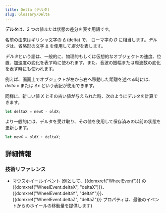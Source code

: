 ```yaml
---
title: Delta (デルタ)
slug: Glossary/Delta
---
```

**デルタ**は、2 つの値または状態の差分を表す用語です。

名前の由来はギリシャ文字の Δ (delta) で、 ローマ字の _D_ に相当します。*デルタ*は、省略形の文字 Δ を使用して*差分*を表します。

*デルタ*という語は、一般的に、物理的もしくは仮想的なオブジェクトの速度、位置、加速度の変化を表す時に使われます。また、音波の振幅または周波数の変化を表す時にも使われます。

例えば、画面上でオブジェクトが左から右へ移動した距離を述べる時には、_delta x_ または _Δx_ という表記が使用できます。

同様に、新しい値 _X_ とその古い値が与えられた時、次のようにデルタを計算できます。

```js
let deltaX = newX - oldX;
```

より一般的には、デルタを受け取り、その値を使用して保存済みの以前の状態を更新します。

```js
let newX = oldX + deltaX;
```

## 詳細情報

### 技術リファレンス

- マウスホイールイベント (例として、{{domxref("WheelEvent")}} の {{domxref("WheelEvent.deltaX", "deltaX")}}、{{domxref("WheelEvent.deltaY", "deltaY")}}、{{domxref("WheelEvent.deltaZ", "deltaZ")}} プロパティは、最後のイベントからのホイールの移動量を提供します)
